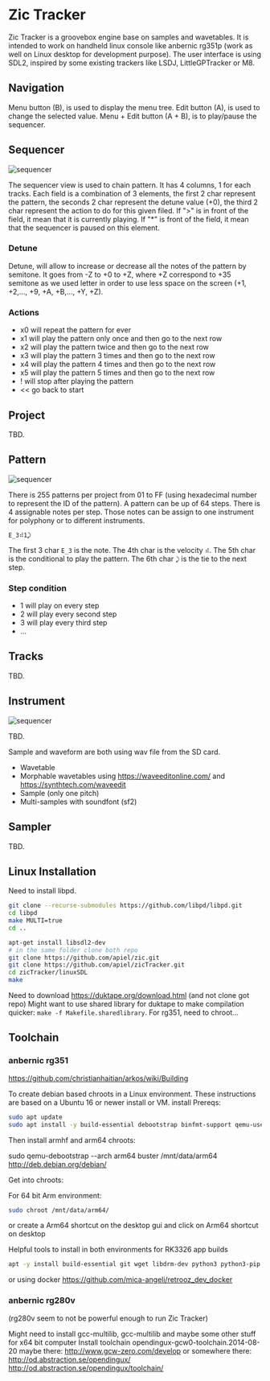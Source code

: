 # Zic Tracker

Zic Tracker is a groovebox engine base on samples and wavetables. It is intended to work on handheld linux console like anbernic rg351p (work as well on Linux desktop for development purpose). The user interface is using SDL2, inspired by some existing trackers like LSDJ, LittleGPTracker or M8.

## Navigation

Menu button (B), is used to display the menu tree.
Edit button (A), is used to change the selected value.
Menu + Edit button (A + B), is to play/pause the sequencer.

## Sequencer

![sequencer](https://github.com/apiel/zicTracker/blob/main/screenshot/seq.png?raw=true)

The sequencer view is used to chain pattern. It has 4 columns, 1 for each tracks. Each field is a combination of 3 elements, the first 2 char represent the pattern, the seconds 2 char represent the detune value (+0), the third 2 char represent the action to do for this given filed. If ">" is in front of the field, it mean that it is currently playing. If "\*" is front of the field, it mean that the sequencer is paused on this element.

### Detune

Detune, will allow to increase or decrease all the notes of the pattern by semitone. It goes from -Z to +0 to +Z, where +Z correspond to +35 semitone as we used letter in order to use less space on the screen (+1, +2,..., +9, +A, +B,..., +Y, +Z).

### Actions

- x0 will repeat the pattern for ever
- x1 will play the pattern only once and then go to the next row
- x2 will play the pattern twice and then go to the next row
- x3 will play the pattern 3 times and then go to the next row
- x4 will play the pattern 4 times and then go to the next row
- x5 will play the pattern 5 times and then go to the next row
- ! will stop after playing the pattern
- << go back to start

## Project

TBD.

## Pattern

![sequencer](https://github.com/apiel/zicTracker/blob/main/screenshot/pat.png?raw=true)

There is 255 patterns per project from 01 to FF (using hexadecimal number to represent the ID of the pattern). A pattern can be up of 64 steps.
There is 4 assignable notes per step. Those notes can be assign to one instrument for polyphony or to different instruments.

`E_3⠾1⤸`

The first 3 char `E_3` is the note. The 4th char is the velocity `⠾`. The 5th char is the conditional to play the pattern. The 6th char `⤸` is the tie to the next step.

### Step condition

- 1 will play on every step
- 2 will play every second step
- 3 will play every third step
- ...

## Tracks

TBD.

## Instrument

![sequencer](https://github.com/apiel/zicTracker/blob/main/screenshot/inst.png?raw=true)

TBD.

Sample and waveform are both using wav file from the SD card.

- Wavetable
- Morphable wavetables using https://waveeditonline.com/ and https://synthtech.com/waveedit
- Sample (only one pitch)
- Multi-samples with soundfont (sf2)

## Sampler

TBD.

## Linux Installation

Need to install libpd.

```sh
git clone --recurse-submodules https://github.com/libpd/libpd.git
cd libpd
make MULTI=true
cd ..
```

```sh
apt-get install libsdl2-dev
# in the same folder clone both repo
git clone https://github.com/apiel/zic.git
git clone https://github.com/apiel/zicTracker.git
cd zicTracker/linuxSDL
make
```

Need to download https://duktape.org/download.html (and not clone got repo)
Might want to use shared library for duktape to make compilation quicker: `make -f Makefile.sharedlibrary`.
For rg351, need to chroot...

## Toolchain

### anbernic rg351

https://github.com/christianhaitian/arkos/wiki/Building

To create debian based chroots in a Linux environment.
These instructions are based on a Ubuntu 16 or newer install or VM.
install Prereqs:

```sh
sudo apt update
sudo apt install -y build-essential debootstrap binfmt-support qemu-user-static
```

Then install armhf and arm64 chroots:

sudo qemu-debootstrap --arch arm64 buster /mnt/data/arm64 http://deb.debian.org/debian/

Get into chroots:

For 64 bit Arm environment:

```sh
sudo chroot /mnt/data/arm64/
```

or create a Arm64 shortcut on the desktop gui and click on Arm64 shortcut on desktop

Helpful tools to install in both environments for RK3326 app builds

```sh
apt -y install build-essential git wget libdrm-dev python3 python3-pip python3-setuptools python3-wheel ninja-build libopenal-dev premake4 autoconf libevdev-dev ffmpeg libsnappy-dev libboost-tools-dev magics++ libboost-thread-dev libboost-all-dev pkg-config zlib1g-dev libpng-dev libsdl2-dev clang cmake cmake-data libarchive13 libcurl4 libfreetype6-dev libjsoncpp1 librhash0 libuv1 mercurial mercurial-common libgbm-dev libsdl2-ttf-2.0-0 libsdl2-ttf-dev
```

or using docker https://github.com/mica-angeli/retrooz_dev_docker

### anbernic rg280v

(rg280v seem to not be powerful enough to run Zic Tracker)

Might need to install gcc-multilib, gcc-multilib and maybe some other stuff for x64 bit computer
Install toolchain opendingux-gcw0-toolchain.2014-08-20
maybe there: http://www.gcw-zero.com/develop
or somewhere there: http://od.abstraction.se/opendingux/
http://od.abstraction.se/opendingux/toolchain/
